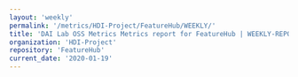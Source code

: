 ```yaml
---
layout: 'weekly'
permalink: '/metrics/HDI-Project/FeatureHub/WEEKLY/'
title: 'DAI Lab OSS Metrics Metrics report for FeatureHub | WEEKLY-REPORT-2020-01-19'
organization: 'HDI-Project'
repository: 'FeatureHub'
current_date: '2020-01-19'
---
```

